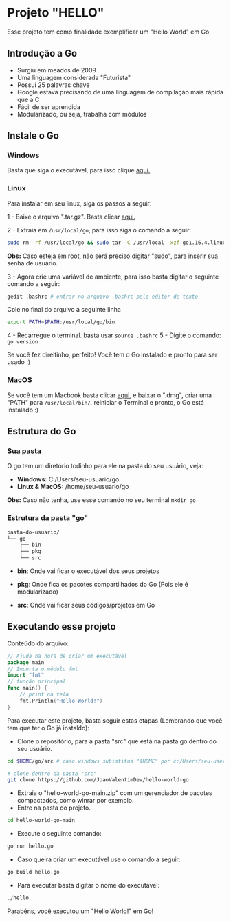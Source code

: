 # Projeto "HELLO" 

Esse projeto tem como finalidade exemplificar um "Hello World" em Go. 

## Introdução a Go

- Surgiu em meados de 2009
- Uma linguagem considerada "Futurista"
- Possui 25 palavras chave
- Google estava precisando de uma linguagem de compilação mais rápida que a C
- Fácil de ser aprendida
- Modularizado, ou seja, trabalha com módulos

## Instale o Go

### Windows

Basta que siga o executável, para isso clique [aqui.](https://golang.org/)

### Linux

Para instalar em seu linux, siga os passos a seguir:

1 - Baixe o arquivo ".tar.gz". Basta clicar [aqui.](https://golang.org/dl/go1.16.4.linux-amd64.tar.gz)

2 - Extraia em `/usr/local/go`, para isso siga o comando a seguir:

```sh
sudo rm -rf /usr/local/go && sudo tar -C /usr/local -xzf go1.16.4.linux-amd64.tar.gz 
```

**Obs:** Caso esteja em root, não será preciso digitar "sudo", para inserir sua senha de usuário.

3 - Agora crie uma variável de ambiente, para isso basta digitar o seguinte comando a seguir:

```sh
gedit .bashrc # entrar no arquivo .bashrc pelo editor de texto 
```

Cole no final do arquivo a seguinte linha

```sh
export PATH=$PATH:/usr/local/go/bin
```

4 - Recarregue o terminal. basta usar `source .bashrc`
5 - Digite o comando: `go version`

Se você fez direitinho, perfeito! Você tem o Go instalado e pronto para ser usado :)

### MacOS

Se você tem um Macbook basta clicar [aqui.](https://golang.org) e baixar o ".dmg", criar uma "PATH" para `/usr/local/bin/`, reiniciar o Terminal e pronto, o Go está instalado :)

## Estrutura do Go

### Sua pasta

O go tem um diretório todinho para ele na pasta do seu usuário, veja:

- **Windows:** C:/Users/seu-usuario/go
- **Linux & MacOS:** /home/seu-usuario/go

**Obs:** Caso não tenha, use esse comando no seu terminal `mkdir go`

### Estrutura da pasta "go"

```sh
pasta-do-usuario/
└── go
    ├── bin
    ├── pkg
    └── src
```

- **bin**: Onde vai ficar o executável dos seus projetos

- **pkg**: Onde fica os pacotes compartilhados do Go (Pois ele é modularizado)

- **src**: Onde vai ficar seus códigos/projetos em Go

  

## Executando esse projeto

Conteúdo do arquivo:

```go
// Ajuda na hora de criar um executável
package main
// Importa o módulo fmt
import "fmt"
// função principal
func main() {
    // print na tela
    fmt.Println("Hello World!")
}
```

Para executar este projeto, basta seguir estas etapas (Lembrando que você tem que ter o Go já instaldo):

- Clone o repositório, para a pasta "src" que está na pasta go dentro do seu usuário.

```sh
cd $HOME/go/src # caso windows subistitua "$HOME" por c:/Users/seu-user/go/src

# clone dentro da pasta "src" 
git clone https://github.com/JoaoValentimDev/hello-world-go
```

- Extraia o "hello-world-go-main.zip" com um gerenciador de pacotes compactados, como winrar por exemplo.
- Entre na pasta do projeto.

```sh
cd hello-world-go-main
```

- Execute o seguinte comando:

```sh
go run hello.go
```

- Caso queira criar um executável use o comando a seguir:

```sh
go build hello.go
```

- Para executar basta digitar o nome do executável:

```sh
./hello
```

Parabéns, você executou um "Hello World!" em Go!
